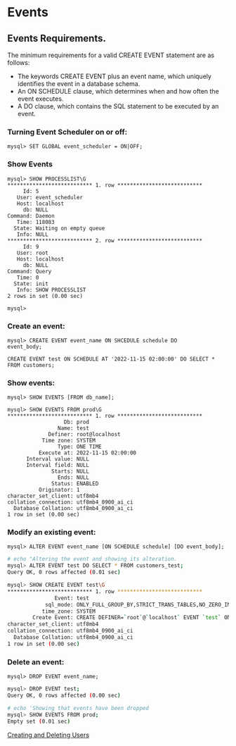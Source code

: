 # Events

## Events Requirements.
The minimum requirements for a valid CREATE EVENT statement are as follows:

- The keywords CREATE EVENT plus an event name, which uniquely identifies the event in a database schema.
- An ON SCHEDULE clause, which determines when and how often the event executes.
- A DO clause, which contains the SQL statement to be executed by an event.

### Turning Event Scheduler on or off:
```
mysql> SET GLOBAL event_scheduler = ON|OFF;
```
### Show Events
```
mysql> SHOW PROCESSLIST\G
*************************** 1. row ***************************
     Id: 5
   User: event_scheduler
   Host: localhost
     db: NULL
Command: Daemon
   Time: 118083
  State: Waiting on empty queue
   Info: NULL
*************************** 2. row ***************************
     Id: 9
   User: root
   Host: localhost
     db: NULL
Command: Query
   Time: 0
  State: init
   Info: SHOW PROCESSLIST
2 rows in set (0.00 sec)

mysql> 
```
### Create an event:
```
mysql> CREATE EVENT event_name ON SHCEDULE schedule DO
event_body;
```
```
CREATE EVENT test ON SCHEDULE AT '2022-11-15 02:00:00' DO SELECT * FROM customers;
```
### Show events:
```
mysql> SHOW EVENTS [FROM db_name];
```
```
mysql> SHOW EVENTS FROM prod\G
*************************** 1. row ***************************
                  Db: prod
                Name: test
             Definer: root@localhost
           Time zone: SYSTEM
                Type: ONE TIME
          Execute at: 2022-11-15 02:00:00
      Interval value: NULL
      Interval field: NULL
              Starts: NULL
                Ends: NULL
              Status: ENABLED
          Originator: 1
character_set_client: utf8mb4
collation_connection: utf8mb4_0900_ai_ci
  Database Collation: utf8mb4_0900_ai_ci
1 row in set (0.00 sec)
```

### Modify an existing event:
```
mysql> ALTER EVENT event_name [ON SCHEDULE schedule] [DO event_body];
```
```bash
# echo "Altering the event and showing its alteration.
mysql> ALTER EVENT test DO SELECT * FROM customers_test;
Query OK, 0 rows affected (0.01 sec)

mysql> SHOW CREATE EVENT test\G
*************************** 1. row ***************************
               Event: test
            sql_mode: ONLY_FULL_GROUP_BY,STRICT_TRANS_TABLES,NO_ZERO_IN_DATE,NO_ZERO_DATE,ERROR_FOR_DIVISION_BY_ZERO,NO_ENGINE_SUBSTITUTION
           time_zone: SYSTEM
        Create Event: CREATE DEFINER=`root`@`localhost` EVENT `test` ON SCHEDULE AT '2022-11-15 02:00:00' ON COMPLETION NOT PRESERVE ENABLE DO SELECT * FROM customers_test
character_set_client: utf8mb4
collation_connection: utf8mb4_0900_ai_ci
  Database Collation: utf8mb4_0900_ai_ci
1 row in set (0.00 sec)
```
### Delete an event:
```
mysql> DROP EVENT event_name;
```
```bash
mysql> DROP EVENT test;
Query OK, 0 rows affected (0.00 sec)

# echo 'Showing that events have been dropped
mysql> SHOW EVENTS FROM prod;
Empty set (0.01 sec)
```

[Creating and Deleting Users](create_delete_users.md)